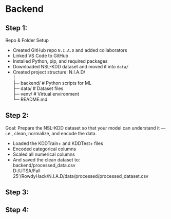 # Backend 
## Step 1: 
Repo & Folder Setup </br> 
- Created GitHub repo `N.I.A.D` and added collaborators
- Linked VS Code to GitHub
- Installed Python, pip, and required packages
- Downloaded NSL-KDD dataset and moved it into `data/`
- Created project structure:
  N.I.A.D/ </br> 
│ </br> 
├─ backend/ # Python scripts for ML </br> 
├─ data/ # Dataset files </br>
├─ venv/ # Virtual environment</br> 
└─ README.md</br> 
## Step 2: 
Goal: Prepare the NSL-KDD dataset so that your model can understand it — i.e., clean, normalize, and encode the data.
- Loaded the KDDTrain+ and KDDTest+ files</br>
- Encoded categorical columns</br>
- Scaled all numerical columns</br>
- And saved the clean dataset to:</br>
backend/processed_data.csv</br>
D:/UTSA/Fall 25'/RowdyHack/N.I.A.D/data/processed/processed_dataset.csv</br>

## Step 3:
## Step 4:
